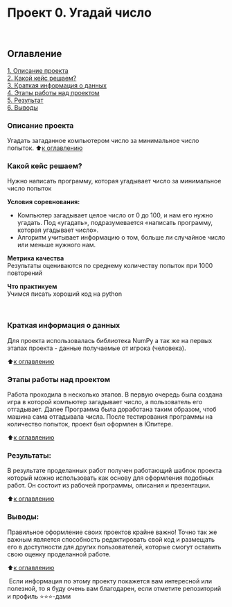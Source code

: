 # Проект 0. Угадай число
​
## Оглавление  
[1. Описание проекта](https://github.com/Mart-Againin/school_data_1/blob/main/project_0/README.md#Описание-проекта)  
[2. Какой кейс решаем?](https://github.com/Mart-Againin/school_data_1/blob/main/project_0/README.md#Какой-кейс-решаем)  
[3. Краткая информация о данных](https://github.com/Mart-Againin/school_data_1/blob/main/project_0/README.md#Краткая-информация-о-данных)  
[4. Этапы работы над проектом](https://github.com/Mart-Againin/school_data_1/blob/main/project_0/README.md#Этапы-работы-над-проектом)  
[5. Результат](https://github.com/Mart-Againin/school_data_1/blob/main/project_0/README.md#Результат)    
[6. Выводы](https://github.com/Mart-Againin/school_data_1/blob/main/project_0/README.md#Выводы) 
​
### Описание проекта    
Угадать загаданное компьютером число за минимальное число попыток.
​
:arrow_up:[к оглавлению](https://github.com/Mart-Againin/school_data_1/blob/main/project_0/README.md#Оглавление)
​
​
### Какой кейс решаем?    
Нужно написать программу, которая угадывает число за минимальное число попыток

**Условия соревнования:**  

- Компьютер загадывает целое число от 0 до 100, и нам его нужно угадать. Под «угадать», подразумевается «написать программу, которая угадывает число».
- Алгоритм учитывает информацию о том, больше ли случайное число или меньше нужного нам.

**Метрика качества**     
Результаты оцениваются по среднему количеству попыток при 1000 повторений

**Что практикуем**     
Учимся писать хороший код на python

​
### Краткая информация о данных
Для проекта использовалась библиотека NumPy а так же на первых этапах проекта - данные получаемые от игрока (человека).
  
:arrow_up:[к оглавлению](https://github.com/Mart-Againin/school_data_1/blob/main/project_0/README.md#Оглавление)
​
​
### Этапы работы над проектом  
Работа проходила в несколько этапов. В первую очередь была создана игра в которой компьютер загадывает число, а пользователь его отгадывает. Далее Программа была доработана таким образом, чтоб машина сама отгадывала числа. После тестирования программы на количество попыток, проект был оформлен в Юпитере.


:arrow_up:[к оглавлению](https://github.com/Mart-Againin/school_data_1/blob/main/project_0/README.md#Оглавление)
​
​
### Результаты:  
В результате проделанных работ получен работающий шаблок проекта который можно использовать как основу для оформления подобных работ. Он состоит из рабочей программы, описания и презентации.

:arrow_up:[к оглавлению](https://github.com/Mart-Againin/school_data_1/blob/main/project_0/README.md#Оглавление)
​
​
### Выводы:  
Правильное оформление своих проектов крайне важно! Точно так же важным является способность редактировать свой код и размещать его в доступности для других пользователей, которые смогут оставить свою оценку проделанной работе.


:arrow_up:[к оглавлению](https://github.com/Mart-Againin/school_data_1/blob/main/project_0/README.md#Оглавление)


​
Если информация по этому проекту покажется вам интересной или полезной, то я буду очень вам благодарен, если отметите репозиторий и профиль ⭐️⭐️⭐️-дами